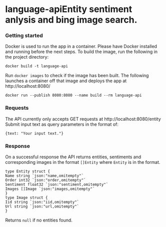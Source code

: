 # language-apiEntity sentiment anlysis and bing image search.

### Getting started

Docker is used to run the app in a container. Please have Docker installed and running before the next steps. To build the image, run the following in the project directory:
```
docker build -t language-api
```
Run `docker images` to check if the image has been built. The following launches a container off that image and deploys the app at http://localhost:8080/
```
docker run --publish 8080:8080 --name build --rm language-api
```

### Requests

The API currently only accepts GET requests at http://localhost:8080/entity
Submit input text as query parameters in the format of:
```
{text: "Your input text."}
```
### Response

On a successful response the API returns entities, sentiments and corresponding images in the format `[]Entity` where `Entity` is in the format.
```
type Entity struct {
Name string `json:"name,omitempty"`
Order int32 `json:"order,omitempty"`
Sentiment float32 `json:"sentiment,omitempty"`
Images []Image `json:"images,omitempty"`
}
type Image struct {
Iid string `json:"iid,omitempty"`
Url string `json:"url,omitempty"`
}
```
Returns `null` if no entities found.